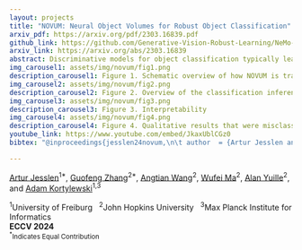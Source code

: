 ```yaml
---
layout: projects
title: "NOVUM: Neural Object Volumes for Robust Object Classification"
arxiv_pdf: https://arxiv.org/pdf/2303.16839.pdf
github_link: https://github.com/Generative-Vision-Robust-Learning/NeMo-Classification
arxiv_link: https://arxiv.org/abs/2303.16839
abstract: Discriminative models for object classification typically learn image-based representations that do not capture the compositional and 3D nature of objects. In this work, we show that explicitly integrating 3D compositional object representations into deep networks for image classification leads to a largely enhanced generalization in out-of-distribution scenarios. In particular, we introduce a novel architecture, referred to as NOVUM, that consists of a feature extractor and a neural object volume for every target object class. Each neural object volume is a composition of 3D Gaussians that emit feature vectors. This compositional object representation allows for a highly robust and fast estimation of the object class by independently matching the features of the 3D Gaussians of each category to features extracted from an input image. Additionally, the object pose can be estimated via inverse rendering of the corresponding neural object volume. To enable the classification of objects, the neural features at each 3D Gaussian are trained discriminatively to be distinct from (i) the features of 3D Gaussians in other categories, (ii) features of other 3D Gaussians of the same object, and (iii) the background features. Our experiments show that NOVUM offers intriguing advantages over standard architectures due to the 3D compositional structure of the object representation, namely (1) An exceptional robustness across a spectrum of real-world and synthetic out-of-distribution shifts and (2) an enhanced human interpretability compared to standard models, all while maintaining real-time inference and a competitive accuracy on in-distribution data.
img_carousel1: assets/img/novum/fig1.png
description_carousel1: Figure 1. Schematic overview of how NOVUM is trained.
img_carousel2: assets/img/novum/fig2.png
description_carousel2: Figure 2. Overview of the classification inference pipeline.
img_carousel3: assets/img/novum/fig3.png
description_carousel3: Figure 3. Interpretability
img_carousel4: assets/img/novum/fig4.png
description_carousel4: Figure 4. Qualitative results that were misclassified by ViT-b-16.
youtube_link: https://www.youtube.com/embed/JkaxUblCGz0
bibtex: "@inproceedings{jesslen24novum,\n\t author  = {Artur Jesslen and Guofeng Zhang and Angtian Wang and Wufei Ma and Alan Yuille and Adam Kortylewski},\n\t title   = {NOVUM: Neural Object Volumes for Robust Object Classification},\n\t booktitle = {ECCV},\n\t year    = {2024}\n }"		

---
```


[Artur Jesslen](https://artur.jesslen.ch)<sup>1\*</sup>, [Guofeng Zhang](https://openreview.net/profile?id=~Guofeng_Zhang4)<sup>2\*</sup>, [Angtian Wang](https://angtianwang.github.io)<sup>2</sup>, [Wufei Ma](https://wufeim.github.io)<sup>2</sup>, [Alan Yuille](https://www.cs.jhu.edu/~ayuille/)<sup>2</sup>, and [Adam Kortylewski](https://gvrl.mpi-inf.mpg.de)<sup>1,3</sup>

<div class="is-size-5 publication-authors">
<span class="author-block">
<sup>1</sup>University of Freiburg &nbsp;
<sup>2</sup>John Hopkins University &nbsp;
<sup>3</sup>Max Planck Institute for Informatics
<br>
<strong>ECCV 2024</strong>
</span>
<span class="eql-cntrb"><small><br><sup>*</sup>Indicates Equal Contribution</small></span>
</div>
